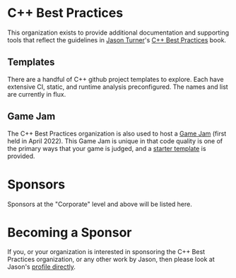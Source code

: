 # C++ Best Practices

This organization exists to provide additional documentation and supporting tools that reflect the guidelines in [Jason Turner](@lefticus)'s [C++ Best Practices](https://leanpub.com/cppbestpractices/) book.

## Templates

There are a handful of C++ github project templates to explore. Each have extensive CI, static, and runtime analysis preconfigured. The names and list are currently in flux.

## Game Jam

The C++ Best Practices organization is also used to host a [Game Jam](https://github.com/cpp-best-practices/game_jam) (first held in April 2022). This Game Jam is unique in that code quality is one of the primary ways that your game is judged, and a [starter template](https://github.com/cpp-best-practices/ftxui_template) is provided.

# Sponsors

Sponsors at the "Corporate" level and above will be listed here.


# Becoming a Sponsor

If you, or your organization is interested in sponsoring the C++ Best Practices organization, or any other work by Jason, then please look at Jason's [profile directly](https://github.com/sponsors/lefticus).

